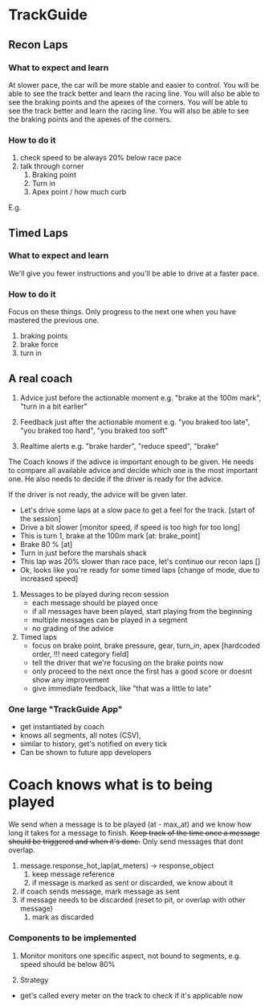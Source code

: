 # TrackGuide

## Recon Laps

### What to expect and learn

At slower pace, the car will be more stable and easier to control. You will be able to see the track better and learn the racing line. You will also be able to see the braking points and the apexes of the corners. You will be able to see the track better and learn the racing line. You will also be able to see the braking points and the apexes of the corners.

### How to do it

1. check speed to be always 20% below race pace
2. talk through corner
   1. Braking point
   2. Turn in
   3. Apex point / how much curb

E.g.

## Timed Laps

### What to expect and learn

We'll give you fewer instructions and you'll be able to drive at a faster pace.

### How to do it

Focus on these things. Only progress to the next one when you have mastered the previous one.

1. braking points
2. brake force
3. turn in


## A real coach

1. Advice just before the actionable moment
   e.g. "brake at the 100m mark", "turn in a bit earlier"

2. Feedback just after the actionable moment
   e.g. "you braked too late", "you braked too hard", "you braked too soft"

3. Realtime alerts
   e.g. "brake harder", "reduce speed", "brake"

The Coach knows if the adivce is important enough to be given.
He needs to compare all available advice and decide which one is the most important one.
He also needs to decide if the driver is ready for the advice.

If the driver is not ready, the advice will be given later.


* Let's drive some laps at a slow pace to get a feel for the track. [start of the session]
* Drive a bit slower [monitor speed, if speed is too high for too long]
* This is turn 1, brake at the 100m mark [at: brake_point]
* Brake 80 % [at]
* Turn in just before the marshals shack
* This lap was 20% slower than race pace, let's continue our recon laps []
* Ok, looks like you're ready for some timed laps [change of mode, due to increased speed]

1. Messages to be played during recon session
   * each message should be played once
   * if all messages have been played, start playing from the beginning
   * multiple messages can be played in a segment
   * no grading of the advice
2. Timed laps
   * focus on brake point, brake pressure, gear, turn_in, apex [hardcoded order, !!! need category field]
   * tell the driver that we're focusing on the brake points now
   * only proceed to the next once the first has a good score or doesnt show any improvement
   * give immediate feedback, like "that was a little to late"

### One large "TrackGuide App"
* get instantiated by coach
* knows all segments, all notes (CSV),
* similar to history, get's notified on every tick
* Can be shown to future app developers

# Coach knows what is to being played

We send when a message is to be played (at - max_at) and we know how long it takes for a message to finish.
~~Keep track of the time once a message should be triggered and when it's done.~~
Only send messages that dont overlap.

1. message.response_hot_lap(at_meters) -> response_object
   1. keep message reference
   2. if message is marked as sent or discarded, we know about it
2. if coach sends message, mark message as sent
3. if message needs to be discarded (reset to pit, or overlap with other message)
   1. mark as discarded

### Components to be implemented

1. Monitor
   monitors one specific aspect, not bound to segments, e.g. speed should be below 80%

2. Strategy


* get's called every meter on the track to check if it's applicable now


